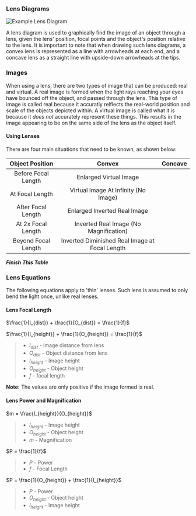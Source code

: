 ### Lens Diagrams

![Example Lens Diagram](exampleLensDiagram.png)

A lens diagram is used to graphically find the image of an object through a lens, given the lens' position, focal points and the object's position relative to the lens. It is important to note that when drawing such lens diagrams, a convex lens is represented as a line with arrowheads at each end, and a concave lens as a straight line with upside-down arrowheads at the tips.

### Images
When using a lens, there are two types of image that can be produced: real and virtual. A real image is formed when the light rays reaching your eyes have bounced off the object, and passed through the lens. This type of image is called real because it accuratly relflects the real-world position and scale of the objects depicted within. A virtual image is called what it is because it *does not* accurately represent these things. This results in the image appearing to be on the same side of the lens as the object itself.

#### Using Lenses
There are four main situations that need to be known, as shown below:

| Object Position | Convex | Concave |
| :---: | :---: | :---: |
| Before Focal Length | Enlarged Virtual Image | |
| At Focal Length | Virtual Image At Infinity (No Image) | |
| After Focal Length | Enlarged Inverted Real Image | | 
| At 2x Focal Length | Inverted Real Image (No Magnification) | |
| Beyond Focal Length | Inverted Diminished Real Image at Focal Length | | 

***Finish This Table***

### Lens Equations
The following equations apply to 'thin' lenses. Such lens is assumed to only bend the light once, unlike real lenses.

#### Lens Focal Length
$\frac{1}{I_{dist}} + \frac{1}{O_{dist}} = \frac{1}{f}$ 

$\frac{1}{I_{height}} + \frac{1}{O_{height}} = \frac{1}{f}$
> - $I_{dist}$ - Image distance from lens
> - $O_{dist}$ - Object distance from lens
> - $I_{height}$ - Image height
> - $O_{height}$ - Object height
> - $f$ - focal length

**Note:** The values are only positive if the image formed is real.

#### Lens Power and Magnification
$m = \frac{I_{height}}{O_{height}}$
> - $I_{height}$ - Image height
> - $O_{height}$ - Object height
> - $m$ - Magnification

$P = \frac{1}{f}$
> - $P$ - Power
> - $f$ - Focal Length

$P = \frac{1}{O_{height}} + \frac{1}{I_{height}}$
> - $P$ - Power
> - $O_{height}$ - Object height
> - $I_{height}$ - Image height